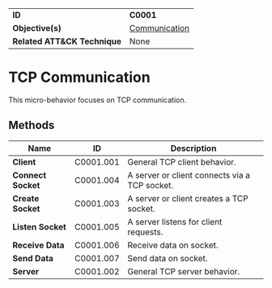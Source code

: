 |||
|---|---|
|**ID**|**C0001**|
|**Objective(s)**|[Communication](../communication)|
|**Related ATT&CK Technique**|None|


TCP Communication
=================
This micro-behavior focuses on TCP communication. 

Methods
-------
|Name|ID|Description|
|---|---|---|
|**Client**|C0001.001|General TCP client behavior.|
|**Connect Socket**|C0001.004|A server or client connects via a TCP socket.|
|**Create Socket**|C0001.003|A server or client creates a TCP socket.|
|**Listen Socket**|C0001.005|A server listens for client requests.|
|**Receive Data**|C0001.006|Receive data on socket.|
|**Send Data**|C0001.007|Send data on socket.|
|**Server**|C0001.002|General TCP server behavior.|
